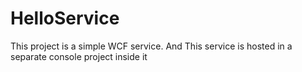 # HelloService
This project is a simple WCF service. And This service is hosted in a separate console project inside it 
